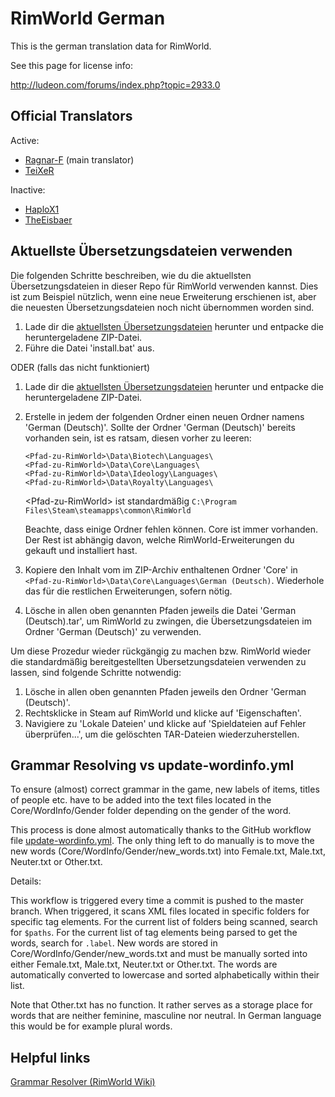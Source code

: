 RimWorld German
================

This is the german translation data for RimWorld.

See this page for license info:

http://ludeon.com/forums/index.php?topic=2933.0

Official Translators
--------------------
Active:
- [Ragnar-F](https://github.com/Ragnar-F) (main translator)
- [TeiXeR](https://github.com/TeiXeR)

Inactive:
- [HaploX1](https://github.com/HaploX1)
- [TheEisbaer](https://github.com/TheEisbaer)

Aktuellste Übersetzungsdateien verwenden
----------------------------------------
Die folgenden Schritte beschreiben, wie du die aktuellsten Übersetzungsdateien in dieser Repo für RimWorld verwenden kannst. Dies ist zum Beispiel nützlich, wenn eine neue Erweiterung erschienen ist, aber die neuesten Übersetzungsdateien noch nicht übernommen worden sind.
1. Lade dir die [aktuellsten Übersetzungsdateien](https://github.com/Ludeon/RimWorld-de/archive/refs/heads/master.zip) herunter und entpacke die heruntergeladene ZIP-Datei.
2. Führe die Datei 'install.bat' aus.

ODER (falls das nicht funktioniert)

1. Lade dir die [aktuellsten Übersetzungsdateien](https://github.com/Ludeon/RimWorld-de/archive/refs/heads/master.zip) herunter und entpacke die heruntergeladene ZIP-Datei.
2. Erstelle in jedem der folgenden Ordner einen neuen Ordner namens 'German (Deutsch)'. Sollte der Ordner 'German (Deutsch)' bereits vorhanden sein, ist es ratsam, diesen vorher zu leeren:
    ```
    <Pfad-zu-RimWorld>\Data\Biotech\Languages\
    <Pfad-zu-RimWorld>\Data\Core\Languages\
    <Pfad-zu-RimWorld>\Data\Ideology\Languages\
    <Pfad-zu-RimWorld>\Data\Royalty\Languages\
    ```
    &lt;Pfad-zu-RimWorld&gt; ist standardmäßig ```C:\Program Files\Steam\steamapps\common\RimWorld```
    
    Beachte, dass einige Ordner fehlen können. Core ist immer vorhanden. Der Rest ist abhängig davon, welche RimWorld-Erweiterungen du gekauft und installiert hast. 
4. Kopiere den Inhalt vom im ZIP-Archiv enthaltenen Ordner 'Core' in ```<Pfad-zu-RimWorld>\Data\Core\Languages\German (Deutsch)```. Wiederhole das für die restlichen Erweiterungen, sofern nötig.
5. Lösche in allen oben genannten Pfaden jeweils die Datei 'German (Deutsch).tar', um RimWorld zu zwingen, die Übersetzungsdateien im Ordner 'German (Deutsch)' zu verwenden.

Um diese Prozedur wieder rückgängig zu machen bzw. RimWorld wieder die standardmäßig bereitgestellten Übersetzungsdateien verwenden zu lassen, sind folgende Schritte notwendig:

1. Lösche in allen oben genannten Pfaden jeweils den Ordner 'German (Deutsch)'.
2. Rechtsklicke in Steam auf RimWorld und klicke auf 'Eigenschaften'.
3. Navigiere zu 'Lokale Dateien' und klicke auf 'Spieldateien auf Fehler überprüfen...', um die gelöschten TAR-Dateien wiederzuherstellen.

Grammar Resolving vs update-wordinfo.yml
----------------------------------------
To ensure (almost) correct grammar in the game, new labels of items, titles of people etc. have to be added into the text files located in the Core/WordInfo/Gender folder depending on the gender of the word.

This process is done almost automatically thanks to the GitHub workflow file [update-wordinfo.yml](https://github.com/Ludeon/RimWorld-de/blob/master/.github/workflows/update-wordinfo.yml). The only thing left to do manually is to move the new words (Core/WordInfo/Gender/new_words.txt) into Female.txt, Male.txt, Neuter.txt or Other.txt.

Details:

This workflow is triggered every time a commit is pushed to the master branch. When triggered, it scans XML files located in specific folders for specific tag elements. For the current list of folders being scanned, search for ```$paths```. For the current list of tag elements being parsed to get the words, search for ```.label```. New words are stored in Core/WordInfo/Gender/new_words.txt and must be manually sorted into either Female.txt, Male.txt, Neuter.txt or Other.txt. The words are automatically converted to lowercase and sorted alphabetically within their list.

Note that Other.txt has no function. It rather serves as a storage place for words that are neither feminine, masculine nor neutral. In German language this would be for example plural words.

Helpful links
-------------
[Grammar Resolver (RimWorld Wiki)](https://rimworldwiki.com/wiki/Modding_Tutorials/GrammarResolver)

